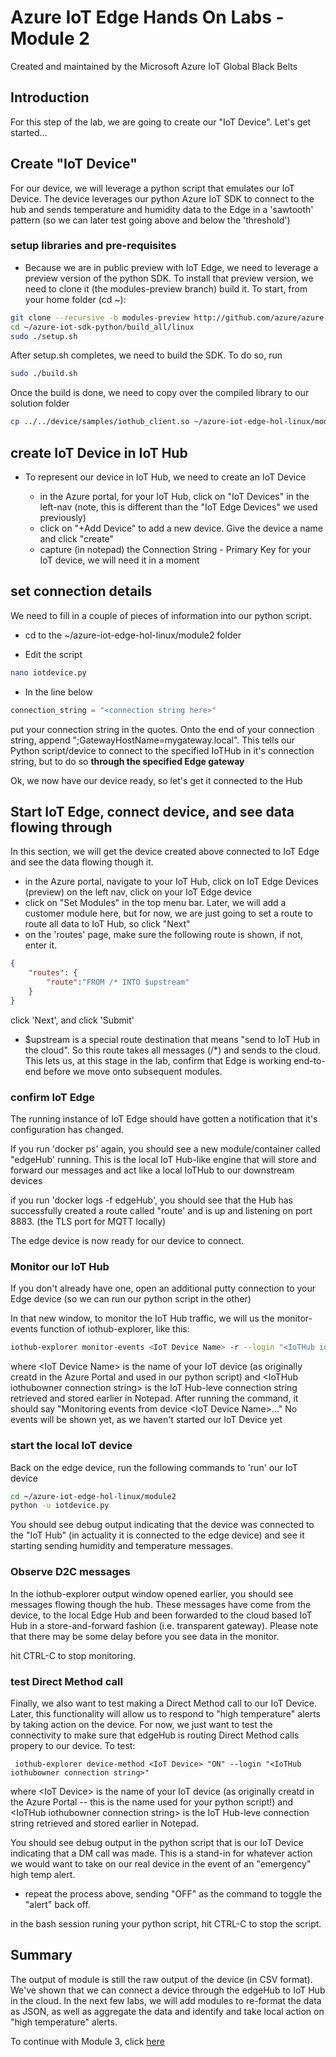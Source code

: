 # Azure IoT Edge Hands On Labs - Module 2

Created and maintained by the Microsoft Azure IoT Global Black Belts

## Introduction

For this step of the lab, we are going to create our "IoT Device".  Let's get started...

## Create "IoT Device"

For our device, we will leverage a python script that emulates our IoT Device.  The device leverages our python Azure IoT SDK to connect to the hub and sends temperature and humidity data to the Edge in a 'sawtooth' pattern  (so we can later test going above and below the 'threshold')

### setup libraries and pre-requisites

* Because we are in public preview with IoT Edge, we need to leverage a preview version of the python SDK.  To install that preview version, we need to clone it (the modules-preview branch) build it.  To start, from your home folder (cd ~):

```bash
git clone --recursive -b modules-preview http://github.com/azure/azure-iot-sdk-python
cd ~/azure-iot-sdk-python/build_all/linux
sudo ./setup.sh
```

After setup.sh completes, we need to build the SDK.  To do so, run

```bash
sudo ./build.sh
```

Once the build is done, we need to copy over the compiled library to our solution folder

```bash
cp ../../device/samples/iothub_client.so ~/azure-iot-edge-hol-linux/module2
```

## create IoT Device in IoT Hub

* To represent our device in IoT Hub, we need to create an IoT Device

    * in the Azure portal, for your IoT Hub, click on "IoT Devices" in the left-nav  (note, this is different than the "IoT Edge Devices" we used previously)
    * click on "+Add Device" to add a new device.  Give the device a name and click "create"
    * capture (in notepad) the Connection String - Primary Key for your IoT device, we will need it in a moment

## set connection details

We need to fill in a couple of pieces of information into our python script.

* cd to the ~/azure-iot-edge-hol-linux/module2 folder

* Edit the script

```bash
nano iotdevice.py
```

* In the line below

```Python
connection_string = "<connection string here>"
```

put your connection string in the quotes.  Onto the end of your connection string, append ";GatewayHostName=mygateway.local".  This tells our Python script/device to connect to the specified IoTHub in it's connection string, but to do so __**through the specified Edge gateway**__

Ok, we now have our device ready, so let's get it connected to the Hub

## Start IoT Edge, connect device, and see data flowing through

In this section, we will get the device created above connected to IoT Edge and see the data flowing though it.

* in the Azure portal, navigate to your IoT Hub, click on IoT Edge Devices (preview) on the left nav, click on your IoT Edge device
* click on "Set Modules" in the top menu bar.  Later, we will add a customer module here, but for now, we are just going to set a route to route all data to IoT Hub, so click "Next"
* on the 'routes' page, make sure the following route is shown, if not, enter it.

```json
{
    "routes": {
        "route":"FROM /* INTO $upstream"
    }
}
```

click 'Next', and click 'Submit'

* $upstream is a special route destination that means "send to IoT Hub in the cloud".  So this route takes all messages (/*) and sends to the cloud.  This lets us, at this stage in the lab, confirm that Edge is working end-to-end before we move onto subsequent modules.

### confirm IoT Edge

The running instance of IoT Edge should have gotten a notification that it's configuration has changed.

If you run 'docker ps' again, you should see a new module/container called "edgeHub' running.  This is the local IoT Hub-like engine that will store and forward our messages and act like a local IoTHub to our downstream devices

if you run 'docker logs -f edgeHub', you should see that the Hub has successfully created a route called "route' and is up and listening on port 8883. (the TLS port for MQTT locally)

The edge device is now ready for our device to connect.

### Monitor our IoT Hub

If you don't already have one, open an additional putty connection to your Edge device (so we can run our python script in the other)

In that new window, to monitor the IoT Hub traffic, we will us the monitor-events function of iothub-explorer, like this:

```bash
iothub-explorer monitor-events <IoT Device Name> -r --login "<IoTHub iothubowner connection string>"
```

where \<IoT Device Name> is the name of your IoT device (as originally creatd in the Azure Portal and used in our python script) and \<IoTHub iothubowner connection string> is the IoT Hub-leve connection string retrieved and stored earlier in Notepad.  After running the command, it should say "Monitoring events from device \<IoT Device Name>..."  No events will be shown yet, as we haven't started our IoT Device yet

### start the local IoT device

Back on the edge device, run the following commands to 'run' our IoT device

```bash
cd ~/azure-iot-edge-hol-linux/module2
python -u iotdevice.py
```

You should see debug output indicating that the device was connected to the "IoT Hub" (in actuality it is connected to the edge device) and see it starting sending humidity and temperature messages.

### Observe D2C messages

In the iothub-explorer output window opened earlier, you should see messages flowing though the hub.  These messages have come from the device, to the local Edge Hub and been forwarded to the cloud based IoT Hub in a store-and-forward fashion (i.e. transparent gateway).  Please note that there may be some delay before you see data in the monitor.

hit CTRL-C to stop monitoring.

### test Direct Method call

Finally, we also want to test making a Direct Method call to our IoT Device.  Later, this functionality will allow us to respond to "high temperature" alerts by taking action on the device.  For now, we just want to test the connectivity to make sure that edgeHub is routing Direct Method calls propery to our device.  To test:

```
 iothub-explorer device-method <IoT Device> "ON" --login "<IoTHub iothubowner connection string>"
```

where \<IoT Device> is the name of your IoT device (as originally creatd in the Azure Portal  -- this is the name used for your python script!) and \<IoTHub iothubowner connection string> is the IoT Hub-leve connection string retrieved and stored earlier in Notepad.

You should see debug output in the python script that is our IoT Device indicating that a DM call was made.  This is a stand-in for whatever action we would want to take on our real device in the event of an "emergency" high temp alert.

* repeat the process above, sending "OFF" as the command to toggle the "alert" back off.

in the bash session runing your python script, hit CTRL-C to stop the script.

## Summary

The output of module is still the raw output of the device (in CSV format).  We've shown that we can connect a device through the edgeHub to IoT Hub in the cloud.  In the next few labs, we will add modules to re-format the data as JSON, as well as aggregate the data and identify and take local action on "high temperature" alerts.

To continue with Module 3, click [here](/module3)